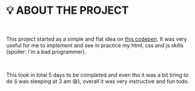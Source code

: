 # :bulb: ABOUT THE PROJECT

<br />

This project started as a simple and flat idea on <a href="https://codepen.io/amateratsoo/pen/mdXQwaE">this codepen</a>. It was very useful for me to implement and see in practice my html, css and js skills (spoiler: i'm a bad programmer).

<br />

This took in total 5 days to be completed and even tho it was a bit tiring to do (i was sleeping at 3 am 😪), overall it was very instructive and fun todo.

